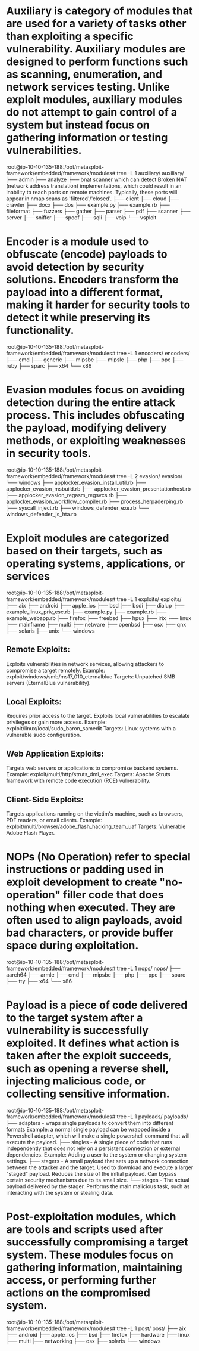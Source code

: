 # Auxiliary is category of modules that are used for a variety of tasks other than exploiting a specific vulnerability. Auxiliary modules are designed to perform functions such as scanning, enumeration, and network services testing. Unlike exploit modules, auxiliary modules do not attempt to gain control of a system but instead focus on gathering information or testing vulnerabilities.

root@ip-10-10-135-188:/opt/metasploit-framework/embedded/framework/modules# tree -L 1 auxiliary/
auxiliary/
├── admin
├── analyze
├── bnat   scanner which can detect Broken NAT (network address translation) implementations, which could result in an inability to reach ports on remote machines. Typically, these ports will appear in nmap scans as 'filtered'/'closed'.
├── client
├── cloud
├── crawler
├── docx
├── dos
├── example.py
├── example.rb
├── fileformat
├── fuzzers
├── gather
├── parser
├── pdf
├── scanner
├── server
├── sniffer
├── spoof
├── sqli
├── voip
└── vsploit

# Encoder is a module used to obfuscate (encode) payloads to avoid detection by security solutions. Encoders transform the payload into a different format, making it harder for security tools to detect it while preserving its functionality.

root@ip-10-10-135-188:/opt/metasploit-framework/embedded/framework/modules# tree -L 1 encoders/
encoders/
├── cmd
├── generic
├── mipsbe
├── mipsle
├── php
├── ppc
├── ruby
├── sparc
├── x64
└── x86

# Evasion modules focus on avoiding detection during the entire attack process. This includes obfuscating the payload, modifying delivery methods, or exploiting weaknesses in security tools.

root@ip-10-10-135-188:/opt/metasploit-framework/embedded/framework/modules# tree -L 2 evasion/
evasion/
└── windows
    ├── applocker_evasion_install_util.rb
    ├── applocker_evasion_msbuild.rb
    ├── applocker_evasion_presentationhost.rb
    ├── applocker_evasion_regasm_regsvcs.rb
    ├── applocker_evasion_workflow_compiler.rb
    ├── process_herpaderping.rb
    ├── syscall_inject.rb
    ├── windows_defender_exe.rb
    └── windows_defender_js_hta.rb

# Exploit modules are categorized based on their targets, such as operating systems, applications, or services

root@ip-10-10-135-188:/opt/metasploit-framework/embedded/framework/modules# tree -L 1 exploits/
exploits/
├── aix
├── android
├── apple_ios
├── bsd
├── bsdi
├── dialup
├── example_linux_priv_esc.rb
├── example.py
├── example.rb
├── example_webapp.rb
├── firefox
├── freebsd
├── hpux
├── irix
├── linux
├── mainframe
├── multi
├── netware
├── openbsd
├── osx
├── qnx
├── solaris
├── unix
└── windows

## Remote Exploits:
Exploits vulnerabilities in network services, allowing attackers to compromise a target remotely.
Example: exploit/windows/smb/ms17_010_eternalblue
Targets: Unpatched SMB servers (EternalBlue vulnerability).

## Local Exploits:
Requires prior access to the target. Exploits local vulnerabilities to escalate privileges or gain more access.
Example: exploit/linux/local/sudo_baron_samedit
Targets: Linux systems with a vulnerable sudo configuration.

## Web Application Exploits:
Targets web servers or applications to compromise backend systems.
Example: exploit/multi/http/struts_dmi_exec
Targets: Apache Struts framework with remote code execution (RCE) vulnerability.

## Client-Side Exploits:
Targets applications running on the victim's machine, such as browsers, PDF readers, or email clients.
Example: exploit/multi/browser/adobe_flash_hacking_team_uaf
Targets: Vulnerable Adobe Flash Player.

# NOPs (No Operation) refer to special instructions or padding used in exploit development to create "no-operation" filler code that does nothing when executed. They are often used to align payloads, avoid bad characters, or provide buffer space during exploitation.

root@ip-10-10-135-188:/opt/metasploit-framework/embedded/framework/modules# tree -L 1 nops/
nops/
├── aarch64
├── armle
├── cmd
├── mipsbe
├── php
├── ppc
├── sparc
├── tty
├── x64
└── x86 

# Payload is a piece of code delivered to the target system after a vulnerability is successfully exploited. It defines what action is taken after the exploit succeeds, such as opening a reverse shell, injecting malicious code, or collecting sensitive information.

root@ip-10-10-135-188:/opt/metasploit-framework/embedded/framework/modules# tree -L 1 payloads/
payloads/
├── adapters - wraps single payloads to convert them into different formats
Example: a normal single payload can be wrapped inside a Powershell adapter, which will make a single powershell command that will execute the payload.
├── singles  - A single piece of code that runs independently that does not rely on a persistent connection or external dependencies.
Example: Adding a user to the system or changing system settings.
├── stagers  - A small payload that sets up a network connection between the attacker and the target.
Used to download and execute a larger "staged" payload.
Reduces the size of the initial payload.
Can bypass certain security mechanisms due to its small size.
└── stages  -  The actual payload delivered by the stager.
Performs the main malicious task, such as interacting with the system or stealing data.

# Post-exploitation modules, which are tools and scripts used after successfully compromising a target system. These modules focus on gathering information, maintaining access, or performing further actions on the compromised system.

root@ip-10-10-135-188:/opt/metasploit-framework/embedded/framework/modules# tree -L 1 post/
post/
├── aix
├── android
├── apple_ios
├── bsd
├── firefox
├── hardware
├── linux
├── multi
├── networking
├── osx
├── solaris
└── windows
